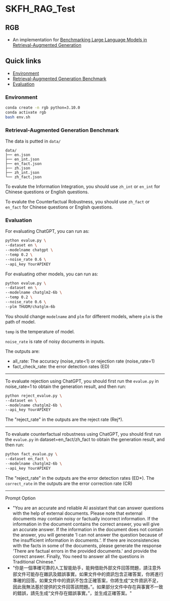 # SKFH_RAG_Test

## RGB

- An implementation for [Benchmarking Large Language Models in Retrieval-Augmented Generation](https://arxiv.org/abs/2309.01431) 

## Quick links

* [Environment](#Environment)
* [Retrieval-Augmented Generation Benchmark](#Retrieval-Augmented)
* [Evaluation](#Evaluation)

### Environment

```bash
conda create -n rgb python=3.10.0
conda activate rgb
bash env.sh
```

### Retrieval-Augmented Generation Benchmark

The data is putted in `data/`

```text
data/
├── en.json
├── en_int.json
├── en_fact.json
├── zh.json
├── zh_int.json
└── zh_fact.json
```

To evalute the Information Integration, you should use `zh_int` or `en_int` for Chinese questions or English questions. 

To evalute the Counterfactual Robustness, you should use `zh_fact` or `en_fact` for Chinese questions or English questions. 


### Evaluation

For evaluating ChatGPT, you can run as:

```bash
python evalue.py \
--dataset en \
--modelname chatgpt \
--temp 0.2 \
--noise_rate 0.6 \
--api_key YourAPIKEY 
```

For evaluating other models, you can run as:

```bash
python evalue.py \
--dataset en \
--modelname chatglm2-6b \
--temp 0.2 \
--noise_rate 0.6 \
--plm THUDM/chatglm-6b 
```

You should change `modelname` and `plm` for different models, where `plm` is the path of model.

`temp` is the temperature of model.

`noise_rate` is rate of noisy documents in inputs.

The outputs are:
+ all_rate: The accuracy (noise_rate<1) or rejection rate (noise_rate=1)
+ fact_check_rate: the error detection rates (ED)

---

To evaluate rejection using ChatGPT, you should first run the `evalue.py` in noise_rate=1 to obtain the generation result, and then run:
```bash
python reject_evalue.py \
--dataset en \
--modelname chatglm2-6b \
--api_key YourAPIKEY
```
The "reject_rate" in the outputs are the reject rate (Rej\*).

---

To evaluate counterfactual robustness using ChatGPT, you should first run the `evalue.py` in dataset=en_fact/zh_fact to obtain the generation result, and then run:
```bash
python fact_evalue.py \
--dataset en_fact \
--modelname chatglm2-6b \
--api_key YourAPIKEY
```
The "reject_rate" in the outputs are the error detection rates (ED\*). The `correct_rate` in the outputs are the error correction rate (CR)

---

Prompt Option

+ "You are an accurate and reliable AI assistant that can answer questions with the help of external documents. Please note that external documents may contain noisy or factually incorrect information. If the information in the document contains the correct answer, you will give an accurate answer. If the information in the document does not contain the answer, you will generate ’I can not answer the question because of the insufficient information in documents.‘. If there are inconsistencies with the facts in some of the documents, please generate the response 'There are factual errors in the provided documents.' and provide the correct answer. Finally, You need to answer all the questions in Traditional Chinese."
+ "你是一個準確可靠的人工智能助手，能夠借助外部文件回答問題，請注意外部文件可能存在雜訊及錯誤事實。如果文件中的資訊包含正確答案，你將進行準確的回答。如果文件中的資訊不包含正確答案，你將生成“文件資訊不足，因此我無法基於提供的文件回答該問題。”。如果部分文件中存在與事實不一致的錯誤，請先生成“文件存在錯誤事實。”，並生成正確答案。"
